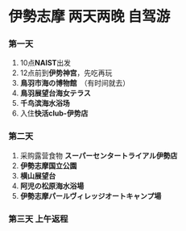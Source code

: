 # 伊勢志摩 两天两晚 自驾游
### 第一天
1. 10点**NAIST**出发
2. 12点前到**伊势神宫**，先吃再玩
3. **鳥羽市海の博物館**　（有时间就去）
4. **鳥羽展望台海女テラス**
5. **千鸟滨海水浴场**
6. 入住**快活club-伊势店**

### 第二天
1. 采购露营食物 **スーパーセンタートライアル伊勢店**
2. **伊勢志摩国立公園**
3. **横山展望台**
4. **阿児の松原海水浴場**
5. **伊勢志摩パールヴィレッジオートキャンプ場**

### 第三天 上午返程
